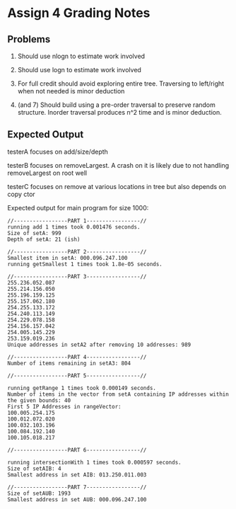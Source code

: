 # Assign 4 Grading Notes

## Problems

1. Should use nlogn to estimate work involved

2. Should use logn to estimate work involved

5. For full credit should avoid exploring entire tree.
    Traversing to left/right when not needed is minor deduction

6. (and 7) Should build using a pre-order traversal to preserve
    random structure. Inorder traversal produces n^2 time and is minor deduction.

## Expected Output

testerA focuses on add/size/depth

testerB focuses on removeLargest. A crash on it is likely due to not handling
removeLargest on root well

testerC focuses on remove at various locations in tree but also depends on copy ctor

Expected output for main program for size 1000:

    //-----------------PART 1-----------------//
    running add 1 times took 0.001476 seconds.
    Size of setA: 999
    Depth of setA: 21 (ish)
    
    //-----------------PART 2-----------------//
    Smallest item in setA: 000.096.247.100
    running getSmallest 1 times took 1.8e-05 seconds.
    
    //-----------------PART 3-----------------//
    255.236.052.087
    255.214.156.050
    255.196.159.125
    255.157.062.180
    254.255.133.172
    254.240.113.149
    254.229.078.158
    254.156.157.042
    254.005.145.229
    253.159.019.236
    Unique addresses in setA2 after removing 10 addresses: 989
    
    //-----------------PART 4-----------------//
    Number of items remaining in setA3: 804
    
    //-----------------PART 5-----------------//
    
    running getRange 1 times took 0.000149 seconds.
    Number of items in the vector from setA containing IP addresses within the given bounds: 40
    First 5 IP Addresses in rangeVector: 
    100.005.254.175
    100.012.072.020
    100.032.103.196
    100.084.192.140
    100.105.018.217
    
    //-----------------PART 6-----------------//
    
    running intersectionWith 1 times took 0.000597 seconds.
    Size of setAIB: 4
    Smallest address in set AIB: 013.250.011.003
    
    //-----------------PART 7-----------------//
    Size of setAUB: 1993
    Smallest address in set AUB: 000.096.247.100